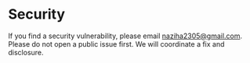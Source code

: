 # Security

If you find a security vulnerability, please email naziha2305@gmail.com.
Please do not open a public issue first. We will coordinate a fix and disclosure.

